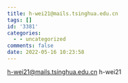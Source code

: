 ```yaml
---
title: h-wei21@mails.tsinghua.edu.cn
tags: []
id: '3381'
categories:
  - - uncategorized
comments: false
date: 2022-05-16 10:23:58
---
```


h-wei21@mails.tsinghua.edu.cn h-wei21